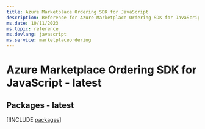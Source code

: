 ```yaml
---
title: Azure Marketplace Ordering SDK for JavaScript
description: Reference for Azure Marketplace Ordering SDK for JavaScript
ms.date: 10/11/2023
ms.topic: reference
ms.devlang: javascript
ms.service: marketplaceordering
---
```

# Azure Marketplace Ordering SDK for JavaScript - latest
## Packages - latest
[!INCLUDE [packages](marketplace-ordering-index.md)]